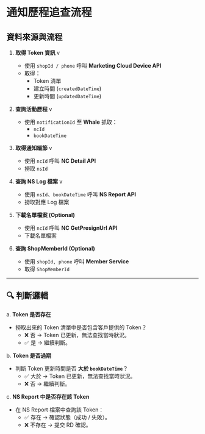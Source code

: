 # 通知歷程追查流程

## 資料來源與流程

1. **取得 Token 資訊** v

   - 使用 `shopId / phone` 呼叫 **Marketing Cloud Device API**
   - 取得：
     - Token 清單
     - 建立時間 (`createdDateTime`)
     - 更新時間 (`updatedDateTime`)

2. **查詢活動歷程** v

   - 使用 `notificationId` 至 **Whale** 抓取：
     - `ncId`
     - `bookDateTime`

3. **取得通知細節** v

   - 使用 `ncId` 呼叫 **NC Detail API**
   - 撈取 `nsId`

4. **查詢 NS Log 檔案** v

   - 使用 `nsId`、`bookDateTime` 呼叫 **NS Report API**
   - 撈取對應 Log 檔案

5. **下載名單檔案 (Optional)**

   - 使用 `ncId` 呼叫 **NC GetPresignUrl API**
   - 下載名單檔案

6. **查詢 ShopMemberId (Optional)**
   - 使用 `shopId, phone` 呼叫 **Member Service**
   - 取得 `ShopMemberId`

---

## 🔍 判斷邏輯

a. **Token 是否存在**

- 撈取出來的 Token 清單中是否包含客戶提供的 Token？
  - ❌ 否 → Token 已更新，無法查找當時狀況。
  - ✅ 是 → 繼續判斷。

b. **Token 是否過期**

- 判斷 Token 更新時間是否 **大於 `bookDateTime`**？
  - ✅ 大於 → Token 已更新，無法查找當時狀況。
  - ❌ 否 → 繼續判斷。

c. **NS Report 中是否存在該 Token**

- 在 NS Report 檔案中查詢該 Token：
  - ✅ 存在 → 確認狀態（成功 / 失敗）。
  - ❌ 不存在 → 提交 RD 確認。

